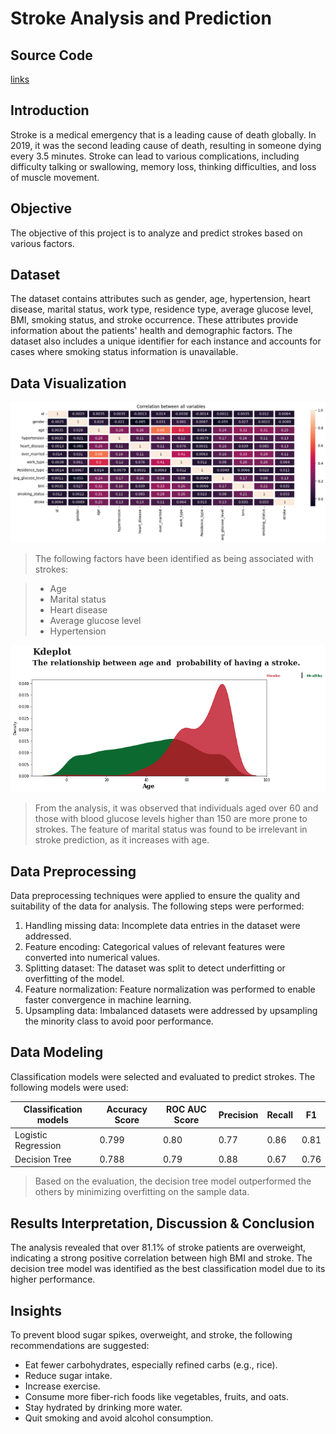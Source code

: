 # Stroke Analysis and Prediction

## Source Code
[links](https://github.com/Sapphire0628/Machine-Learning-Project/blob/main/Strokes%20Prediction/SourceCode.ipynb)

## Introduction
Stroke is a medical emergency that is a leading cause of death globally. In 2019, it was the second leading cause of death, resulting in someone dying every 3.5 minutes. Stroke can lead to various complications, including difficulty talking or swallowing, memory loss, thinking difficulties, and loss of muscle movement.

## Objective
The objective of this project is to analyze and predict strokes based on various factors.

## Dataset

The dataset contains attributes such as gender, age, hypertension, heart disease, marital status, work type, residence type, average glucose level, BMI, smoking status, and stroke occurrence. These attributes provide information about the patients' health and demographic factors. The dataset also includes a unique identifier for each instance and accounts for cases where smoking status information is unavailable.


## Data Visualization
<img src='./Figure/corr.png' width='800'>

> The following factors have been identified as being associated with strokes:

> - Age
> - Marital status
> - Heart disease
> - Average glucose level
> - Hypertension

<img src='./Figure/relationship.png' width='800'>

> From the analysis, it was observed that individuals aged over 60 and those with blood glucose levels higher than 150 are more prone to strokes. The feature of marital status was found to be irrelevant in stroke prediction, as it increases with age.

## Data Preprocessing

Data preprocessing techniques were applied to ensure the quality and suitability of the data for analysis. The following steps were performed:

1. Handling missing data: Incomplete data entries in the dataset were addressed.
2. Feature encoding: Categorical values of relevant features were converted into numerical values.
3. Splitting dataset: The dataset was split to detect underfitting or overfitting of the model.
4. Feature normalization: Feature normalization was performed to enable faster convergence in machine learning.
5. Upsampling data: Imbalanced datasets were addressed by upsampling the minority class to avoid poor performance.


## Data Modeling

Classification models were selected and evaluated to predict strokes. The following models were used:


| Classification models | Accuracy Score | ROC AUC Score | Precision | Recall | F1 |
|-------------------|------------------|---------------|-------|-----------|--------------|
| Logistic Regression | 0.799           | 0.80        | 0.77   | 0.86      | 0.81        | 
| Decision Tree       | 0.788           | 0.79        | 0.88   | 0.67         | 0.76        | 


> Based on the evaluation, the decision tree model outperformed the others by minimizing overfitting on the sample data.

## Results Interpretation, Discussion & Conclusion
The analysis revealed that over 81.1% of stroke patients are overweight, indicating a strong positive correlation between high BMI and stroke. The decision tree model was identified as the best classification model due to its higher performance.

## Insights
To prevent blood sugar spikes, overweight, and stroke, the following recommendations are suggested:

- Eat fewer carbohydrates, especially refined carbs (e.g., rice).
- Reduce sugar intake.
- Increase exercise.
- Consume more fiber-rich foods like vegetables, fruits, and oats.
- Stay hydrated by drinking more water.
- Quit smoking and avoid alcohol consumption.
